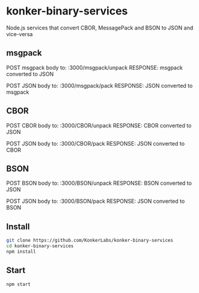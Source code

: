 # konker-binary-services

Node.js services that convert CBOR, MessagePack and BSON  to JSON and vice-versa
 
 ## msgpack
 POST msgpack body to: <this-server-adress>:3000/msgpack/unpack
 RESPONSE: msgpack converted to JSON 
 
 POST JSON body to: <this-server-adress>:3000/msgpack/pack
 RESPONSE: JSON converted to msgpack 
 
 ## CBOR
 POST CBOR body to: <this-server-adress>:3000/CBOR/unpack
 RESPONSE: CBOR converted to JSON 
 
 POST JSON body to: <this-server-adress>:3000/CBOR/pack
 RESPONSE: JSON converted to CBOR 
  
 ## BSON
 POST BSON body to: <this-server-adress>:3000/BSON/unpack
 RESPONSE: BSON converted to JSON
 
 POST JSON body to: <this-server-adress>:3000/BSON/pack
 RESPONSE: JSON converted to BSON 

## Install

```sh
git clone https://github.com/KonkerLabs/konker-binary-services
cd konker-binary-services
npm install
```
## Start

```sh
npm start
```
